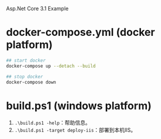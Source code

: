 Asp.Net Core 3.1 Example


# docker-compose.yml (docker platform)
```sh
## start docker
docker-compose up --detach --build

## stop docker
docker-compose down
```

# build.ps1 (windows platform)

1. `.\build.ps1 -help`：帮助信息。
1. `.\build.ps1 -target deploy-iis`：部署到本机IIS。
